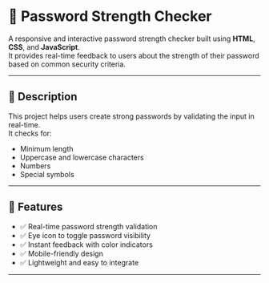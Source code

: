 # 🔐 Password Strength Checker

A responsive and interactive password strength checker built using **HTML**, **CSS**, and **JavaScript**.  
It provides real-time feedback to users about the strength of their password based on common security criteria.

---

## 📝 Description

This project helps users create strong passwords by validating the input in real-time.  
It checks for:
- Minimum length
- Uppercase and lowercase characters
- Numbers
- Special symbols

---

## 🚀 Features

- ✅ Real-time password strength validation
- ✅ Eye icon to toggle password visibility
- ✅ Instant feedback with color indicators
- ✅ Mobile-friendly design
- ✅ Lightweight and easy to integrate

---
 

